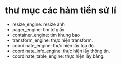 # thư mục các hàm tiền sử lí 

- resize_engine: resize ảnh
- pager_engine: tìm tờ giấy
- container_engine: tìm khung bao
- transform_engine: thực hiện transform.
- coordinate_engine: thực hiện lấy tọa độ.
- coordinate_info_engine: thực hiện lấy thông tin.
- coordinate_table_engine: thực hiện lấy bảng.